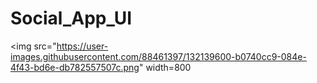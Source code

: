 # Social_App_UI
<img src="https://user-images.githubusercontent.com/88461397/132139600-b0740cc9-084e-4f43-bd6e-db782557507c.png" width=800 
